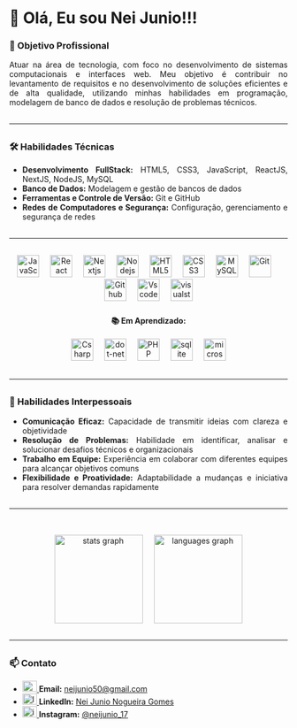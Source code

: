 <h1 align="left">👋 Olá, Eu sou Nei Junio!!!</h1>

###

<h3 align="left">🎯 Objetivo Profissional</h3>

<p align="justify">Atuar na área de tecnologia, com foco no desenvolvimento de sistemas computacionais e interfaces web. Meu objetivo é contribuir no levantamento de requisitos e no desenvolvimento de soluções eficientes e de alta qualidade, utilizando minhas habilidades em programação, modelagem de banco de dados e resolução de problemas técnicos.</p>

###
<!-- <hr style="width: 100%;"> -->
<hr style="margin: 30px 0;" />
<h3 align="left">🛠️ Habilidades Técnicas</h3>

<ul>
  <li align="justify"><strong>Desenvolvimento FullStack:</strong> HTML5, CSS3, JavaScript, ReactJS, NextJS, NodeJS, MySQL</li>
  <li align="justify"><strong>Banco de Dados:</strong> Modelagem e gestão de bancos de dados</li>
  <li align="justify"><strong>Ferramentas e Controle de Versão:</strong> Git e GitHub</li>
  <li align="justify"><strong>Redes de Computadores e Segurança:</strong> Configuração, gerenciamento e segurança de redes</li>
</ul>

###

<!-- <hr style="width: 100%;"> -->
<hr style="margin: 30px 0;" />

<div align="center">
  <img src="https://skillicons.dev/icons?i=js" height="40" alt="JavaScript" Title="JavaScript" />
  <img width="12" />
  <img src="https://skillicons.dev/icons?i=react" height="40" alt="React" Title="React" />
  <img width="12" />
  <img src="https://skillicons.dev/icons?i=nextjs" height="40" alt="Nextjs" Title="Nextjs" />
  <img width="12" />
  <img src="https://skillicons.dev/icons?i=nodejs" height="40" alt="Nodejs" Title="Nodejs" />
  <img width="12" />
  <img src="https://skillicons.dev/icons?i=html" height="40" alt="HTML5" Title="HTML5" />
  <img width="12" />
  <img src="https://skillicons.dev/icons?i=css" height="40" alt="CSS3" Title="CSS3" />
  <img width="12" />
  <img src="https://skillicons.dev/icons?i=mysql" height="40" alt="MySQL" Title="MySQL" />
  <img width="12" />
  <img src="https://skillicons.dev/icons?i=git" height="40" alt="Git" Title="Git" />
  <img width="12" />
  <img src="https://skillicons.dev/icons?i=github" height="40" alt="Github" Title="Github" />
  <img width="12" />
  <img src="https://skillicons.dev/icons?i=vscode" height="40" alt="Vscode" Title="Vscode" />
  <img width="12" />
  <img src="https://skillicons.dev/icons?i=visualstudio" height="40" alt="visualstudio" Title="VisualStudio"  />
  
  
</div>

###

<div align="center">
  <h4 align="center">📚 Em Aprendizado: </h3>

  <img src="https://skillicons.dev/icons?i=cs" height="40" alt="Csharp" Title="Csharp" />
  <img width="12" />
  <img src="https://skillicons.dev/icons?i=dotnet" height="40" alt="dot-net" Title="Dot-Net" />
  <img width="12" />
  <img src="https://skillicons.dev/icons?i=php" height="40" alt="PHP" Title="PHP" />
  <img width="12" />
  <img src="https://skillicons.dev/icons?i=sqlite" height="40" alt="sqlite" Title="Sqlite" />
  <img width="12" />
  <img src="https://cdn.jsdelivr.net/gh/devicons/devicon/icons/microsoftsqlserver/microsoftsqlserver-plain.svg" height="40" alt="microsoftsqlserver" Title="SQL Server" />


</div>

###
<!-- <hr style="width: 100%;"> -->
<hr style="margin: 30px 0;" />
<h3 align="left">🤝 Habilidades Interpessoais</h3>

<ul>
  <li align="justify"><strong>Comunicação Eficaz:</strong> Capacidade de transmitir ideias com clareza e objetividade</li>
  <li align="justify"><strong>Resolução de Problemas:</strong> Habilidade em identificar, analisar e solucionar desafios técnicos e organizacionais</li>
  <li align="justify"><strong>Trabalho em Equipe:</strong> Experiência em colaborar com diferentes equipes para alcançar objetivos comuns</li>
  <li align="justify"><strong>Flexibilidade e Proatividade:</strong> Adaptabilidade a mudanças e iniciativa para resolver demandas rapidamente</li>
</ul>

###

<!-- <hr style="width: 100%;"> -->
<hr style="margin: 30px 0;" />
<br clear="both">
<div align="center" style="display: flex; justify-content: center; gap: 20px;">
  <img src="https://github-readme-stats.vercel.app/api?username=NeiJunio&hide_title=false&hide_rank=false&show_icons=true&include_all_commits=true&count_private=true&disable_animations=false&theme=dracula&locale=en&hide_border=false&order=1" height="160" alt="stats graph"  />
  <img src="https://github-readme-stats.vercel.app/api/top-langs/?username=NeiJunio&theme=dracula&show_icons=true&hide_border=false&order=2&layout=compact" height="160" alt="languages graph" />
<!--   <img src="https://github-readme-stats.vercel.app/api/top-langs?username=NeiJunio&locale=en&hide_title=false&layout=compact&card_width=320&langs_count=10&theme=dracula&hide_border=false&order=2" height="160" alt="languages graph"  /> -->
</div>

###
<!-- <hr style="width: 100%;"> -->
<hr style="margin: 30px 0;" />
<h3 align="left">📫 Contato</h3>

<ul>
  <li>
    <a href="mailto:neijunio50@gmail.com" target="_blank">
        <img src="https://raw.githubusercontent.com/maurodesouza/profile-readme-generator/master/src/assets/icons/social/gmail/default.svg" width="26" height="20" alt="gmail logo" />
    </a>
    <strong>Email:</strong>
    <a href="mailto:neijunio50@gmail.com" target="_blank">neijunio50@gmail.com</a>
</li>
<li>
    <a href="https://www.linkedin.com/in/nei-junio-nogueira-gomes/" target="_blank">
        <img src="https://raw.githubusercontent.com/maurodesouza/profile-readme-generator/master/src/assets/icons/social/linkedin/default.svg" width="26" height="20" alt="linkedin logo" />
    </a>
    <strong>LinkedIn:</strong>
    <a href="https://www.linkedin.com/in/nei-junio-nogueira-gomes/" target="_blank">Nei Junio Nogueira Gomes</a>
</li>
  <li>
    <a href="https://www.instagram.com/neijunio_17" target="_blank">
      <img src="https://raw.githubusercontent.com/maurodesouza/profile-readme-generator/master/src/assets/icons/social/instagram/default.svg" width="26" height="20" alt="instagram logo" />
    </a>
    <strong>Instagram:</strong>
    <a href="https://www.instagram.com/neijunio_17" target="_blank">@neijunio_17</a>
  </li>
</ul>

###
